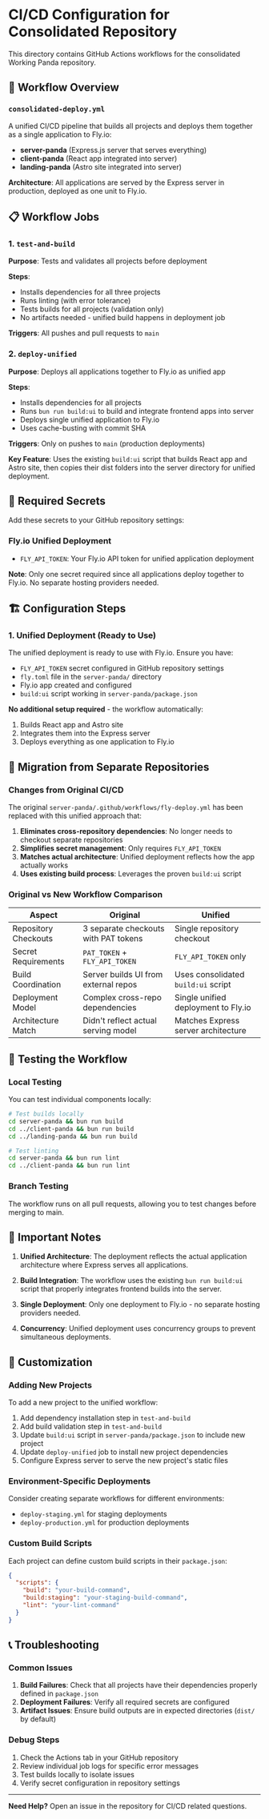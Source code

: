 # CI/CD Configuration for Consolidated Repository

This directory contains GitHub Actions workflows for the consolidated Working Panda repository.

## 🚀 Workflow Overview

### `consolidated-deploy.yml`

A unified CI/CD pipeline that builds all projects and deploys them together as a single application to Fly.io:

- **server-panda** (Express.js server that serves everything)
- **client-panda** (React app integrated into server)
- **landing-panda** (Astro site integrated into server)

**Architecture**: All applications are served by the Express server in production, deployed as one unit to Fly.io.

## 📋 Workflow Jobs

### 1. `test-and-build`
**Purpose**: Tests and validates all projects before deployment

**Steps**:
- Installs dependencies for all three projects
- Runs linting (with error tolerance)
- Tests builds for all projects (validation only)
- No artifacts needed - unified build happens in deployment job

**Triggers**: All pushes and pull requests to `main`

### 2. `deploy-unified`
**Purpose**: Deploys all applications together to Fly.io as unified app

**Steps**:
- Installs dependencies for all projects
- Runs `bun run build:ui` to build and integrate frontend apps into server
- Deploys single unified application to Fly.io
- Uses cache-busting with commit SHA

**Triggers**: Only on pushes to `main` (production deployments)

**Key Feature**: Uses the existing `build:ui` script that builds React app and Astro site, then copies their dist folders into the server directory for unified deployment.

## 🔧 Required Secrets

Add these secrets to your GitHub repository settings:

### Fly.io Unified Deployment
- `FLY_API_TOKEN`: Your Fly.io API token for unified application deployment

**Note**: Only one secret required since all applications deploy together to Fly.io. No separate hosting providers needed.

## 🏗️ Configuration Steps

### 1. Unified Deployment (Ready to Use)
The unified deployment is ready to use with Fly.io. Ensure you have:
- `FLY_API_TOKEN` secret configured in GitHub repository settings
- `fly.toml` file in the `server-panda/` directory
- Fly.io app created and configured
- `build:ui` script working in `server-panda/package.json`

**No additional setup required** - the workflow automatically:
1. Builds React app and Astro site
2. Integrates them into the Express server
3. Deploys everything as one application to Fly.io

## 🔄 Migration from Separate Repositories

### Changes from Original CI/CD
The original `server-panda/.github/workflows/fly-deploy.yml` has been replaced with this unified approach that:

1. **Eliminates cross-repository dependencies**: No longer needs to checkout separate repositories
2. **Simplifies secret management**: Only requires `FLY_API_TOKEN`
3. **Matches actual architecture**: Unified deployment reflects how the app actually works
4. **Uses existing build process**: Leverages the proven `build:ui` script

### Original vs New Workflow Comparison

| Aspect | Original | Unified |
|--------|----------|---------|
| Repository Checkouts | 3 separate checkouts with PAT tokens | Single repository checkout |
| Secret Requirements | `PAT_TOKEN` + `FLY_API_TOKEN` | `FLY_API_TOKEN` only |
| Build Coordination | Server builds UI from external repos | Uses consolidated `build:ui` script |
| Deployment Model | Complex cross-repo dependencies | Single unified deployment to Fly.io |
| Architecture Match | Didn't reflect actual serving model | Matches Express server architecture |

## 🧪 Testing the Workflow

### Local Testing
You can test individual components locally:

```bash
# Test builds locally
cd server-panda && bun run build
cd ../client-panda && bun run build
cd ../landing-panda && bun run build

# Test linting
cd server-panda && bun run lint
cd ../client-panda && bun run lint
```

### Branch Testing
The workflow runs on all pull requests, allowing you to test changes before merging to main.

## 🚨 Important Notes

1. **Unified Architecture**: The deployment reflects the actual application architecture where Express serves all applications.

2. **Build Integration**: The workflow uses the existing `bun run build:ui` script that properly integrates frontend builds into the server.

3. **Single Deployment**: Only one deployment to Fly.io - no separate hosting providers needed.

4. **Concurrency**: Unified deployment uses concurrency groups to prevent simultaneous deployments.

## 🔧 Customization

### Adding New Projects
To add a new project to the unified workflow:

1. Add dependency installation step in `test-and-build`
2. Add build validation step in `test-and-build`
3. Update `build:ui` script in `server-panda/package.json` to include new project
4. Update `deploy-unified` job to install new project dependencies
5. Configure Express server to serve the new project's static files

### Environment-Specific Deployments
Consider creating separate workflows for different environments:
- `deploy-staging.yml` for staging deployments
- `deploy-production.yml` for production deployments

### Custom Build Scripts
Each project can define custom build scripts in their `package.json`:
```json
{
  "scripts": {
    "build": "your-build-command",
    "build:staging": "your-staging-build-command",
    "lint": "your-lint-command"
  }
}
```

## 📞 Troubleshooting

### Common Issues

1. **Build Failures**: Check that all projects have their dependencies properly defined in `package.json`
2. **Deployment Failures**: Verify all required secrets are configured
3. **Artifact Issues**: Ensure build outputs are in expected directories (`dist/` by default)

### Debug Steps

1. Check the Actions tab in your GitHub repository
2. Review individual job logs for specific error messages
3. Test builds locally to isolate issues
4. Verify secret configuration in repository settings

---

**Need Help?** Open an issue in the repository for CI/CD related questions.